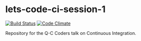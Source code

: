# lets-code-ci-session-1

[![Build Status](https://travis-ci.org/jpdillingham/lets-code-ci-session-1.svg?branch=master)](https://travis-ci.org/jpdillingham/lets-code-ci-session-1)
[![Code Climate](https://codeclimate.com/github/jpdillingham/lets-code-ci-session-1/badges/gpa.svg)](https://codeclimate.com/github/jpdillingham/lets-code-ci-session-1)

Repository for the Q-C Coders talk on Continuous Integration.
